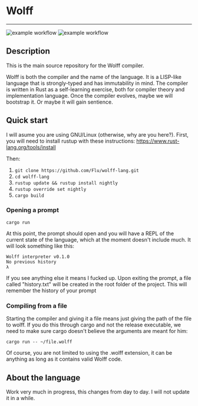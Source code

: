 # Wolff
---------
![example workflow](https://github.com/Flu/wolff-lang/actions/workflows/build.yml/badge.svg)
![example workflow](https://github.com/Flu/wolff-lang/actions/workflows/tests.yml/badge.svg)
## Description
This is the main source repository for the Wolff compiler.

Wolff is both the compiler and the name of the language. It is a LISP-like language that is strongly-typed and has immutability in mind. The compiler is written in Rust as a self-learning exercise, both for compiler theory and implementation language. Once the compiler evolves, maybe we will bootstrap it. Or maybe it will gain sentience.

## Quick start
I will asume you are using GNU/Linux (otherwise, why are you here?).
First, you will need to install rustup with these instructions:
https://www.rust-lang.org/tools/install

Then:
1. `git clone https://github.com/Flu/wolff-lang.git`
2. `cd wolff-lang`
3. `rustup update && rustup install nightly`
4. `rustup override set nightly`
5. `cargo build`

### Opening a prompt

`cargo run`

At this point, the prompt should open and you will have a REPL of the current state of the language, which at the moment doesn't include much. It will look something like this:

```
Wolff interpreter v0.1.0
No previous history
λ
```

If you see anything else it means I fucked up.
Upon exiting the prompt, a file called "history.txt" will be created in the root folder of the project. This will remember the history of your prompt 

### Compiling from a file

Starting the compiler and giving it a file means just giving the path of the file to wolff. If you do this through cargo and not the release executable, we need to make sure cargo doesn't believe the arguments are meant for him:

`cargo run -- ~/file.wolff`

Of course, you are not limited to using the .wolff extension, it can be anything as long as it contains valid Wolff code.

## About the language
Work very much in progress, this changes from day to day. I will not update it in a while.
